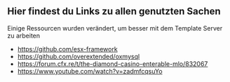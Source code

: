 ## Hier findest du Links zu allen genutzten Sachen
Einige Ressourcen wurden verändert, um besser mit dem Template Server zu arbeiten
- https://github.com/esx-framework
- https://github.com/overextended/oxmysql
- https://forum.cfx.re/t/the-diamond-casino-enterable-mlo/832067 
- https://www.youtube.com/watch?v=zadmfcqsuYo
